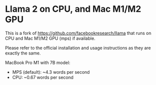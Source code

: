 # Llama 2 on CPU, and Mac M1/M2 GPU

This is a fork of https://github.com/facebookresearch/llama that runs on CPU and Mac M1/M2 GPU (mps) if available.

Please refer to the official installation and usage instructions as they are exactly the same.



MacBook Pro M1 with 7B model:
- MPS (default): ~4.3 words per second
- CPU: ~0.67 words per second
